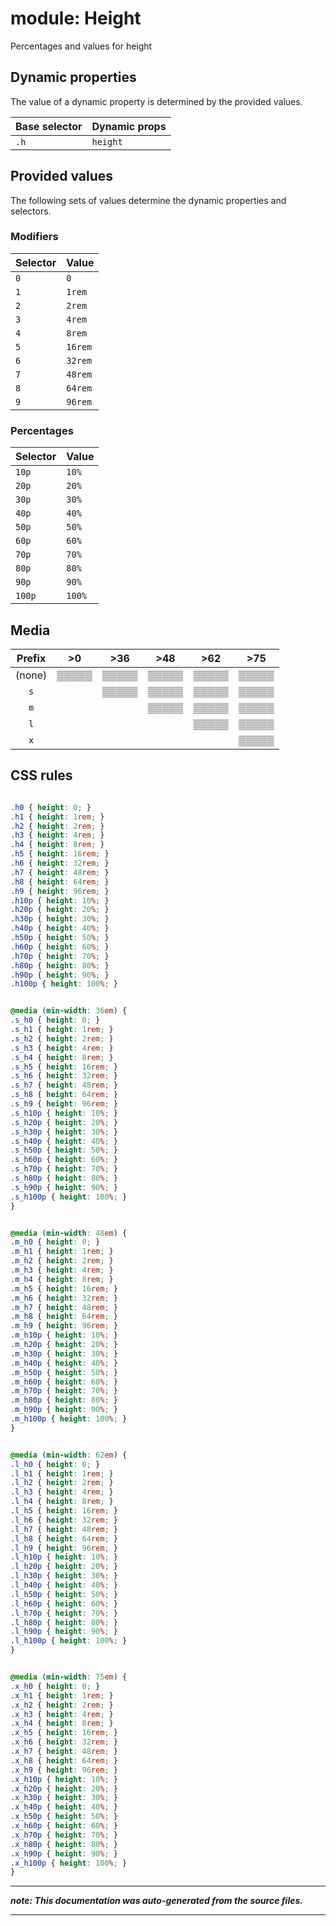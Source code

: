 # module: Height

Percentages and values for height








## Dynamic properties
The value of a dynamic property is determined by the provided values.

| Base selector | Dynamic props |
| ------------- | ------------- |
| `.h` |`height`|





## Provided values
The following sets of values determine the dynamic properties and selectors.

### Modifiers

Selector  | Value
--------- | ---------
`0` | `0`
`1` | `1rem`
`2` | `2rem`
`3` | `4rem`
`4` | `8rem`
`5` | `16rem`
`6` | `32rem`
`7` | `48rem`
`8` | `64rem`
`9` | `96rem`


### Percentages

Selector  | Value
--------- | ---------
`10p` | `10%`
`20p` | `20%`
`30p` | `30%`
`40p` | `40%`
`50p` | `50%`
`60p` | `60%`
`70p` | `70%`
`80p` | `80%`
`90p` | `90%`
`100p` | `100%`





## Media





| Prefix  |  >0 |  >36 |  >48 |  >62 |  >75 | 
| :------:  |  :---------: |  :---------: |  :---------: |  :---------: |  :---------: | 
|  (none)  |▒▒▒▒▒|▒▒▒▒▒|▒▒▒▒▒|▒▒▒▒▒|▒▒▒▒▒|
|  `s`  ||▒▒▒▒▒|▒▒▒▒▒|▒▒▒▒▒|▒▒▒▒▒|
|  `m`  |||▒▒▒▒▒|▒▒▒▒▒|▒▒▒▒▒|
|  `l`  ||||▒▒▒▒▒|▒▒▒▒▒|
|  `x`  |||||▒▒▒▒▒|






## CSS rules
```css

.h0 { height: 0; }
.h1 { height: 1rem; }
.h2 { height: 2rem; }
.h3 { height: 4rem; }
.h4 { height: 8rem; }
.h5 { height: 16rem; }
.h6 { height: 32rem; }
.h7 { height: 48rem; }
.h8 { height: 64rem; }
.h9 { height: 96rem; }
.h10p { height: 10%; }
.h20p { height: 20%; }
.h30p { height: 30%; }
.h40p { height: 40%; }
.h50p { height: 50%; }
.h60p { height: 60%; }
.h70p { height: 70%; }
.h80p { height: 80%; }
.h90p { height: 90%; }
.h100p { height: 100%; }


@media (min-width: 36em) {
.s_h0 { height: 0; }
.s_h1 { height: 1rem; }
.s_h2 { height: 2rem; }
.s_h3 { height: 4rem; }
.s_h4 { height: 8rem; }
.s_h5 { height: 16rem; }
.s_h6 { height: 32rem; }
.s_h7 { height: 48rem; }
.s_h8 { height: 64rem; }
.s_h9 { height: 96rem; }
.s_h10p { height: 10%; }
.s_h20p { height: 20%; }
.s_h30p { height: 30%; }
.s_h40p { height: 40%; }
.s_h50p { height: 50%; }
.s_h60p { height: 60%; }
.s_h70p { height: 70%; }
.s_h80p { height: 80%; }
.s_h90p { height: 90%; }
.s_h100p { height: 100%; }
}


@media (min-width: 48em) {
.m_h0 { height: 0; }
.m_h1 { height: 1rem; }
.m_h2 { height: 2rem; }
.m_h3 { height: 4rem; }
.m_h4 { height: 8rem; }
.m_h5 { height: 16rem; }
.m_h6 { height: 32rem; }
.m_h7 { height: 48rem; }
.m_h8 { height: 64rem; }
.m_h9 { height: 96rem; }
.m_h10p { height: 10%; }
.m_h20p { height: 20%; }
.m_h30p { height: 30%; }
.m_h40p { height: 40%; }
.m_h50p { height: 50%; }
.m_h60p { height: 60%; }
.m_h70p { height: 70%; }
.m_h80p { height: 80%; }
.m_h90p { height: 90%; }
.m_h100p { height: 100%; }
}


@media (min-width: 62em) {
.l_h0 { height: 0; }
.l_h1 { height: 1rem; }
.l_h2 { height: 2rem; }
.l_h3 { height: 4rem; }
.l_h4 { height: 8rem; }
.l_h5 { height: 16rem; }
.l_h6 { height: 32rem; }
.l_h7 { height: 48rem; }
.l_h8 { height: 64rem; }
.l_h9 { height: 96rem; }
.l_h10p { height: 10%; }
.l_h20p { height: 20%; }
.l_h30p { height: 30%; }
.l_h40p { height: 40%; }
.l_h50p { height: 50%; }
.l_h60p { height: 60%; }
.l_h70p { height: 70%; }
.l_h80p { height: 80%; }
.l_h90p { height: 90%; }
.l_h100p { height: 100%; }
}


@media (min-width: 75em) {
.x_h0 { height: 0; }
.x_h1 { height: 1rem; }
.x_h2 { height: 2rem; }
.x_h3 { height: 4rem; }
.x_h4 { height: 8rem; }
.x_h5 { height: 16rem; }
.x_h6 { height: 32rem; }
.x_h7 { height: 48rem; }
.x_h8 { height: 64rem; }
.x_h9 { height: 96rem; }
.x_h10p { height: 10%; }
.x_h20p { height: 20%; }
.x_h30p { height: 30%; }
.x_h40p { height: 40%; }
.x_h50p { height: 50%; }
.x_h60p { height: 60%; }
.x_h70p { height: 70%; }
.x_h80p { height: 80%; }
.x_h90p { height: 90%; }
.x_h100p { height: 100%; }
}

```

- - - - -
_**note: This documentation was auto-generated from the source files.**_
- - - - -